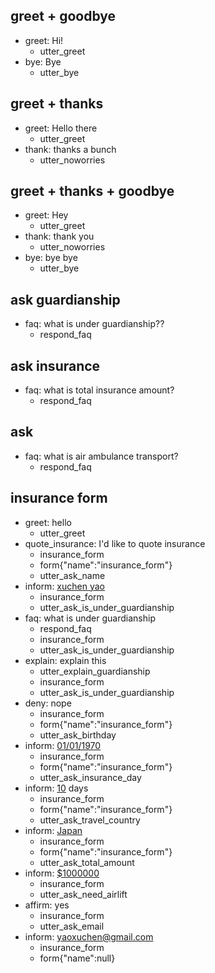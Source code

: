 ## greet + goodbye
* greet: Hi!
  - utter_greet
* bye: Bye
  - utter_bye

## greet + thanks
* greet: Hello there
  - utter_greet
* thank: thanks a bunch
  - utter_noworries

## greet + thanks + goodbye
* greet: Hey
  - utter_greet
* thank: thank you
  - utter_noworries
* bye: bye bye
  - utter_bye
  
## ask guardianship
* faq: what is under guardianship??
  - respond_faq

## ask insurance 
* faq: what is total insurance amount?
  - respond_faq

## ask 
* faq: what is air ambulance transport?
  - respond_faq

## insurance form
* greet: hello
    - utter_greet
* quote_insurance: I'd like to quote insurance
    - insurance_form
    - form{"name":"insurance_form"}
    - utter_ask_name
* inform: [xuchen yao](name)
    - insurance_form
    - utter_ask_is_under_guardianship
* faq: what is under guardianship
    - respond_faq
    - insurance_form
    - utter_ask_is_under_guardianship
* explain: explain this 
    - utter_explain_guardianship
    - insurance_form
    - utter_ask_is_under_guardianship
* deny: nope
    - insurance_form
    - form{"name":"insurance_form"}
    - utter_ask_birthday
* inform: [01/01/1970](birthday)
    - insurance_form
    - form{"name":"insurance_form"}
    - utter_ask_insurance_day
* inform: [10](insurance_day) days
    - insurance_form
    - form{"name":"insurance_form"}
    - utter_ask_travel_country
* inform: [Japan](travel_country)
    - insurance_form
    - form{"name":"insurance_form"}
    - utter_ask_total_amount
* inform: [$1000000](total_amount)
    - insurance_form
    - utter_ask_need_airlift
* affirm: yes
    - insurance_form
    - utter_ask_email
* inform: [yaoxuchen@gmail.com](email)
    - insurance_form
    - form{"name":null}

